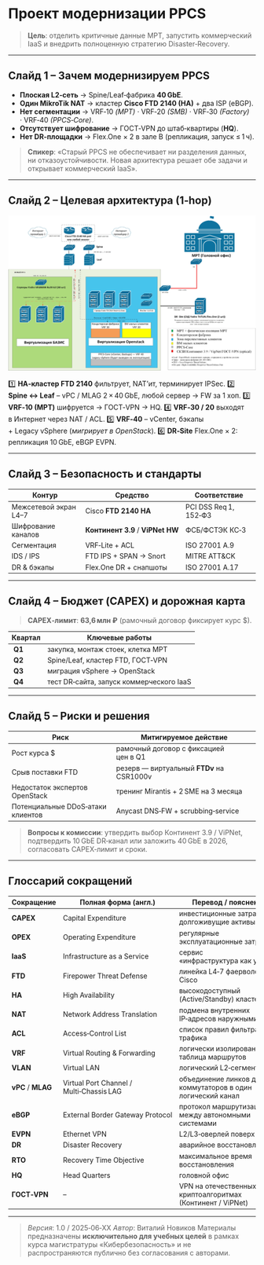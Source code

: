 # Проект модернизации PPCS

> **Цель**: отделить критичные данные МРТ, запустить коммерческий IaaS и внедрить полноценную стратегию Disaster‑Recovery.

---

## Слайд 1 – Зачем модернизируем PPCS

* **Плоская L2‑сеть** → Spine/Leaf‑фабрика **40 GbE**.
* **Один MikroTik NAT** → кластер **Cisco FTD 2140 (HA)** + два ISP (eBGP).
* **Нет сегментации** → VRF‑10 *(МРТ)* · VRF‑20 *(SMB)* · VRF‑30 *(Factory)* · VRF‑40 *(PPCS‑Core)*.
* **Отсутствует шифрование** → ГОСТ‑VPN до штаб‑квартиры (**HQ**).
* **Нет DR‑площадки** → Flex.One × 2 в зале B (репликация, запуск ≤ 1 ч).

> **Спикер**: «Старый PPCS не обеспечивает ни разделения данных, ни отказоустойчивости. Новая архитектура решает обе задачи и открывает коммерческий IaaS».

---

## Слайд 2 – Целевая архитектура (1‑hop)

![network‑scheme](./PPCS_new.jpg)

1️⃣ **HA‑кластер FTD 2140** фильтрует, NAT’ит, терминирует IPSec.
2️⃣ **Spine ↔ Leaf** – vPC / MLAG 2 × 40 GbE, любой сервер → FW за 1 хоп.
3️⃣ **VRF‑10 (MРТ)** шифруется → ГОСТ‑VPN → HQ.
4️⃣ **VRF‑30 / 20** выходят в Интернет через NAT / ACL.
5️⃣ **VRF‑40** – vCenter, бэкапы + Legacy vSphere (*мигрирует в OpenStack*).
6️⃣ **DR‑Site** Flex.One × 2: репликация 10 GbE, eBGP EVPN.

---

## Слайд 3 – Безопасность и стандарты

| Контур                | Средство                          | Соответствие          |
| --------------------- | --------------------------------- | --------------------- |
| Межсетевой экран L4–7 | Cisco **FTD 2140 HA**             | PCI DSS Req 1, 152‑ФЗ |
| Шифрование каналов    | **Континент 3.9** / **ViPNet HW** | ФСБ/ФСТЭК КС‑3        |
| Сегментация           | VRF‑Lite + ACL                    | ISO 27001 A.9         |
| IDS / IPS             | FTD IPS + SPAN → Snort            | MITRE ATT\&CK         |
| DR & бэкапы           | Flex.One DR + снапшоты            | ISO 27001 A.17        |

---

## Слайд 4 – Бюджет (CAPEX) и дорожная карта

> **CAPEX‑лимит**: **63,6 млн ₽** (рамочный договор фиксирует курс \$).

| Квартал  | Ключевые работы                          |
| -------- | ---------------------------------------- |
|  **Q1**  | закупка, монтаж стоек, клетка МРТ        |
|  **Q2**  | Spine/Leaf, кластер FTD, ГОСТ‑VPN        |
|  **Q3**  | миграция vSphere → OpenStack             |
|  **Q4**  | тест DR‑сайта, запуск коммерческого IaaS |

---

## Слайд 5 – Риски и решения

| Риск                              | Митигируемое действие                     |
| --------------------------------- | ----------------------------------------- |
| Рост курса \$                     | рамочный договор с фиксацией цен в Q1     |
| Срыв поставки FTD                 | резерв — виртуальный **FTDv** на CSR1000v |
| Недостаток экспертов OpenStack    | тренинг Mirantis + 2 SME на 3 месяца      |
| Потенциальные DDoS‑атаки клиентов | Anycast DNS‑FW + scrubbing‑service        |

> **Вопросы к комиссии**: утвердить выбор Континент 3.9 / ViPNet, подтвердить 10 GbE DR‑канал или заложить 40 GbE в 2026, согласовать CAPEX‑лимит и сроки.

---

## Глоссарий сокращений

| Сокращение         | Полная форма (англ.)                     | Перевод / пояснение                                          |
| ------------------ | ---------------------------------------- | ------------------------------------------------------------ |
| **CAPEX**          | Capital Expenditure                      | инвестиционные затраты на долгоживущие активы                |
| **OPEX**           | Operating Expenditure                    | регулярные эксплуатационные затраты                          |
| **IaaS**           | Infrastructure as a Service              | сервис «инфраструктура как услуга»                           |
| **FTD**            | Firepower Threat Defense                 | линейка L4‑7 фаерволов Cisco                                 |
| **HA**             | High Availability                        | высокодоступный (Active/Standby) кластер                     |
| **NAT**            | Network Address Translation              | подмена внутренних IP‑адресов наружными                      |
| **ACL**            | Access‑Control List                      | список правил фильтрации трафика                             |
| **VRF**            | Virtual Routing & Forwarding             | логически изолированная таблица маршрутов                    |
| **VLAN**           | Virtual LAN                              | логический L2‑сегмент                                        |
| **vPC** / **MLAG** | Virtual Port Channel / Multi‑Chassis LAG | объединение линков двух коммутаторов в один логический канал |
| **eBGP**           | External Border Gateway Protocol         | протокол маршрутизации между автономными системами           |
| **EVPN**           | Ethernet VPN                             | L2/L3‑оверлей поверх BGP                                     |
| **DR**             | Disaster Recovery                        | аварийное восстановление                                     |
| **RTO**            | Recovery Time Objective                  | максимальное время восстановления                            |
| **HQ**             | Head Quarters                            | головной офис                                                |
| **ГОСТ‑VPN**       | –                                        | VPN на отечественных криптоалгоритмах (Континент / ViPNet)   |

---

> *Версия*: 1.0 / 2025‑06‑XX
> *Автор*: Виталий Новиков
Материалы предназначены **исключительно для учебных целей** в рамках курса магистратуры «Кибербезопасность» и не распространяются публично без согласования с авторами.
